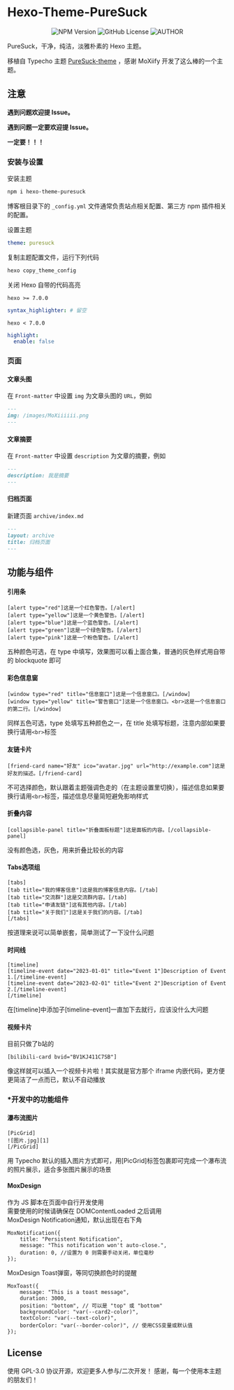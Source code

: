 # Hexo-Theme-PureSuck

<div align="center">
<img alt="NPM Version" src="https://img.shields.io/npm/v/hexo-theme-puresuck?color=pink">
<img alt="GitHub License" src="https://img.shields.io/github/license/God-2077/hexo-theme-puresuck?color=pink">
<img alt="AUTHOR" src="https://img.shields.io/badge/author-Kissablecho-pink">
</div>

PureSuck，干净，纯洁，淡雅朴素的 Hexo 主题。

移植自 Typecho 主题 [PureSuck-theme](https://github.com/MoXiaoXi233/PureSuck-theme) ，感谢 MoXiify 开发了这么棒的一个主题。

## 注意

**遇到问题欢迎提 Issue。**

**遇到问题一定要欢迎提 Issue。**

**一定要！！！**

### 安装与设置

安装主题

```bash
npm i hexo-theme-puresuck
```

博客根目录下的 `_config.yml` 文件通常负责站点相关配置、第三方 npm 插件相关的配置。

设置主题

```yaml
theme: puresuck
```

复制主题配置文件，运行下列代码

```bash
hexo copy_theme_config
```

关闭 Hexo 自带的代码高亮

`hexo >= 7.0.0`

```yaml
syntax_highlighter: # 留空
```

`hexo < 7.0.0`

```yaml
highlight:
  enable: false
```

### 页面

#### 文章头图

在 `Front-matter` 中设置 `img` 为文章头图的 `URL`，例如

```markdown
---
img: /images/MoXiiiiii.png
---
```

#### 文章摘要

在 `Front-matter` 中设置 `description` 为文章的摘要，例如

```markdown
---
description: 我是摘要
---
```

#### 归档页面

新建页面 `archive/index.md`

```markdown
---
layout: archive
title: 归档页面
---
```


## 功能与组件

#### 引用条
```
[alert type="red"]这是一个红色警告。[/alert]
[alert type="yellow"]这是一个黄色警告。[/alert]
[alert type="blue"]这是一个蓝色警告。[/alert]
[alert type="green"]这是一个绿色警告。[/alert]
[alert type="pink"]这是一个粉色警告。[/alert]
```
五种颜色可选，在 type 中填写，效果图可以看上面合集，普通的灰色样式用自带的 blockquote 即可
#### 彩色信息窗
```
[window type="red" title="信息窗口"]这是一个信息窗口。[/window]
[window type="yellow" title="警告窗口"]这是一个信息窗口。<br>这是一个信息窗口的第二行。[/window]
```
同样五色可选，type 处填写五种颜色之一，在 title 处填写标题，注意内部如果要换行请用`<br>`标签
#### 友链卡片
```
[friend-card name="好友" ico="avatar.jpg" url="http://example.com"]这是好友的描述。[/friend-card]
```
不可选择颜色，默认跟着主题强调色走的（在主题设置里切换），描述信息如果要换行请用`<br>`标签，描述信息尽量简短避免影响样式
#### 折叠内容
```
[collapsible-panel title="折叠面板标题"]这是面板的内容。[/collapsible-panel]
```
没有颜色选，灰色，用来折叠比较长的内容
#### Tabs选项组
```
[tabs]
[tab title="我的博客信息"]这是我的博客信息内容。[/tab]
[tab title="交流群"]这是交流群内容。[/tab]
[tab title="申请友链"]这有其他内容。[/tab]
[tab title="关于我们"]这是关于我们的内容。[/tab]
[/tabs]
```
按道理来说可以简单嵌套，简单测试了一下没什么问题
#### 时间线
```
[timeline]
[timeline-event date="2023-01-01" title="Event 1"]Description of Event 1.[/timeline-event]
[timeline-event date="2023-02-01" title="Event 2"]Description of Event 2.[/timeline-event]
[/timeline]
```
在[timeline]中添加子[timeline-event]一直加下去就行，应该没什么大问题
#### 视频卡片
目前只做了b站的
```
[bilibili-card bvid="BV1KJ411C7SB"]
```
像这样就可以插入一个视频卡片啦！其实就是官方那个 iframe 内嵌代码，更方便更简洁了一点而已，默认不自动播放
### *开发中的功能组件
#### 瀑布流图片
```
[PicGrid]
![图片.jpg][1]
[/PicGrid]
```
用 Typecho 默认的插入图片方式即可，用[PicGrid]标签包裹即可完成一个瀑布流的照片展示，适合多张图片展示的场景
#### MoxDesign
作为 JS 脚本在页面中自行开发使用  
需要使用的时候请确保在 DOMContentLoaded 之后调用  
MoxDesign Notification通知，默认出现在右下角
```
MoxNotification({
    title: "Persistent Notification",
    message: "This notification won't auto-close.",
    duration: 0, //设置为 0 则需要手动关闭，单位毫秒
});
```
MoxDesign Toast弹窗，等同切换颜色时的提醒
```
MoxToast({
    message: "This is a toast message",
    duration: 3000,
    position: "bottom", // 可以是 "top" 或 "bottom"
    backgroundColor: "var(--card2-color)",
    textColor: "var(--text-color)",
    borderColor: "var(--border-color)", // 使用CSS变量或默认值
});
```

## License

使用 GPL-3.0 协议开源，欢迎更多人参与/二次开发！
感谢，每一个使用本主题的朋友们！
